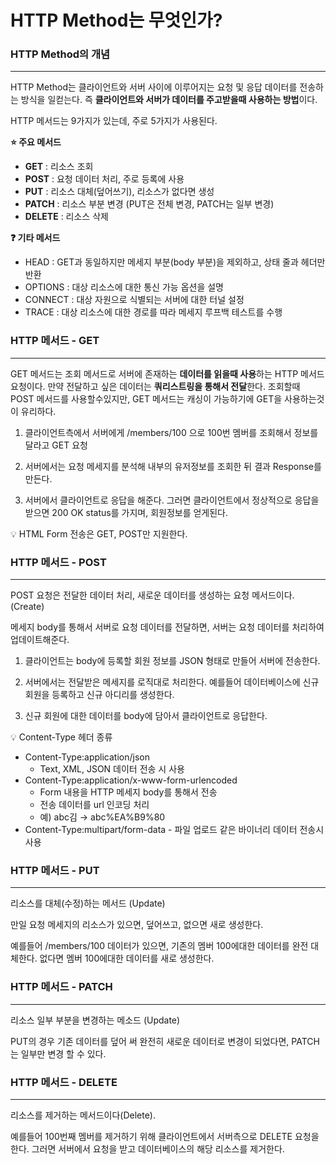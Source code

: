 # HTTP Method는 무엇인가?

### HTTP Method의 개념

---

HTTP Method는 클라이언트와 서버 사이에 이루어지는 요청 및 응답 데이터를 전송하는 방식을 일컫는다. 즉 **클라이언트와 서버가 데이터를 주고받을때 사용하는 방법**이다.

HTTP 메서드는 9가지가 있는데, 주로 5가지가 사용된다.

**⭐ 주요 메서드**

- **GET** : 리소스 조회
- **POST** : 요청 데이터 처리, 주로 등록에 사용
- **PUT** : 리소스 대체(덮어쓰기), 리소스가 없다면 생성
- **PATCH** : 리소스 부분 변경 (PUT은 전체 변경, PATCH는 일부 변경)
- **DELETE** : 리소스 삭제

**❓ 기타 메서드**

- HEAD : GET과 동일하지만 메세지 부분(body 부분)을 제외하고, 상태 줄과 헤더만 반환
- OPTIONS : 대상 리소스에 대한 통신 가능 옵션을 설명
- CONNECT : 대상 자원으로 식별되는 서버에 대한 터널 설정
- TRACE : 대상 리소스에 대한 경로를 따라 메세지 루프백 테스트를 수행

### HTTP 메서드 - **GET**

---

GET 메서드는 조회 메서드로 서버에 존재하는 **데이터를 읽을때 사용**하는 HTTP 메서드 요청이다. 만약 전달하고 싶은 데이터는 **쿼리스트링을 통해서 전달**한다.
조회할때 POST 메서드를 사용할수있지만, GET 메서드는 캐싱이 가능하기에 GET을 사용하는것이 유리하다.

1. 클라이언트측에서 서버에게 /members/100 으로 100번 멤버를 조회해서 정보를 달라고 GET 요청

1. 서버에서는 요청 메세지를 분석해 내부의 유저정보를 조회한 뒤 결과 Response를 만든다.

1. 서버에서 클라이언트로 응답을 해준다. 그러면 클라이언트에서 정상적으로 응답을 받으면 200 OK status를 가지며, 회원정보를 얻게된다.

<aside>
💡 HTML Form 전송은 GET, POST만 지원한다.

</aside>

### HTTP 메서드 - **POST**

---

POST 요청은 전달한 데이터 처리, 새로운 데이터를 생성하는 요청 메서드이다. (Create)

메세지 body를 통해서 서버로 요청 데이터를 전달하면, 서버는 요청 데이터를 처리하여 업데이트해준다.

1. 클라이언트는 body에 등록할 회원 정보를 JSON 형태로 만들어 서버에 전송한다.

1. 서버에서는 전달받은 메세지를 로직대로 처리한다. 예를들어 데이터베이스에 신규 회원을 등록하고 신규 아디리를 생성한다.

1. 신규 회원에 대한 데이터를 body에 담아서 클라이언트로 응답한다.

<aside>
💡 Content-Type 헤더 종류

- Content-Type:application/json
  - Text, XML, JSON 데이터 전송 시 사용
- Content-Type:application/x-www-form-urlencoded
  - Form 내용을 HTTP 메세지 body를 통해서 전송
  - 전송 데이터를 url 인코딩 처리
  - 예) abc김 → abc%EA%B9%80
- Content-Type:multipart/form-data - 파일 업로드 같은 바이너리 데이터 전송시 사용
</aside>

### HTTP 메서드 - PUT

---

리소스를 대체(수정)하는 메서드 (Update)

만일 요청 메세지의 리소스가 있으면, 덮어쓰고, 없으면 새로 생성한다.

예를들어 /members/100 데이터가 있으면, 기존의 멤버 100에대한 데이터를 완전 대체한다. 없다면 멤버 100에대한 데이터를 새로 생성한다.

### HTTP 메서드 - PATCH

---

리소스 일부 부분을 변경하는 메소드 (Update)

PUT의 경우 기존 데이터를 덮어 써 완전히 새로운 데이터로 변경이 되었다면, PATCH는 일부만 변경 할 수 있다.

### HTTP 메서드 - DELETE

---

리소스를 제거하는 메서드이다(Delete).

예를들어 100번째 멤버를 제거하기 위해 클라이언트에서 서버측으로 DELETE 요청을 한다. 그러면 서버에서 요청을 받고 데이터베이스의 해당 리소스를 제거한다.
